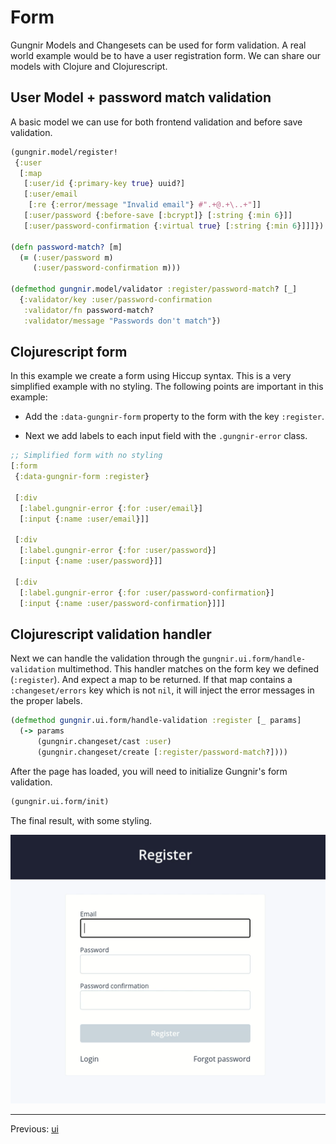 # Form

Gungnir Models and Changesets can be used for form validation. A real world
example would be to have a user registration form. We can share our models with
Clojure and Clojurescript.

## User Model + password match validation

A basic model we can use for both frontend validation and before save
validation.

```clojure
(gungnir.model/register!
 {:user
  [:map
   [:user/id {:primary-key true} uuid?]
   [:user/email
    [:re {:error/message "Invalid email"} #".+@.+\..+"]]
   [:user/password {:before-save [:bcrypt]} [:string {:min 6}]]
   [:user/password-confirmation {:virtual true} [:string {:min 6}]]]})

(defn password-match? [m]
  (= (:user/password m)
     (:user/password-confirmation m)))

(defmethod gungnir.model/validator :register/password-match? [_]
  {:validator/key :user/password-confirmation
   :validator/fn password-match?
   :validator/message "Passwords don't match"})
```

## Clojurescript form

In this example we create a form using Hiccup syntax. This is a very simplified
example with no styling. The following points are important in this example:

* Add the `:data-gungnir-form` property to the form with the key `:register`.

* Next we add labels to each input field with the `.gungnir-error` class.

```clojure
;; Simplified form with no styling
[:form
 {:data-gungnir-form :register}

 [:div
  [:label.gungnir-error {:for :user/email}]
  [:input {:name :user/email}]]

 [:div
  [:label.gungnir-error {:for :user/password}]
  [:input {:name :user/password}]]

 [:div
  [:label.gungnir-error {:for :user/password-confirmation}]
  [:input {:name :user/password-confirmation}]]]
```

## Clojurescript validation handler

Next we can handle the validation through the
`gungnir.ui.form/handle-validation` multimethod. This handler matches on the
form key we defined (`:register`). And expect a map to be returned. If that map
contains a `:changeset/errors` key which is not `nil`, it will inject the error
messages in the proper labels.

```clojure
(defmethod gungnir.ui.form/handle-validation :register [_ params]
  (-> params
      (gungnir.changeset/cast :user)
      (gungnir.changeset/create [:register/password-match?])))
```

After the page has loaded, you will need to initialize Gungnir's form validation.


```clojure
(gungnir.ui.form/init)
```

The final result, with some styling.

![form-validation](https://raw.githubusercontent.com/kwrooijen/gungnir.ui/master/assets/form-validation.gif)

--- 

<div class="footer-navigation">
<span>Previous: <a href="https://kwrooijen.github.io/gungnir/ui.html">ui</a></span>
</div>
